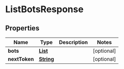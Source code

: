 

# ListBotsResponse


## Properties

| Name | Type | Description | Notes |
|------------ | ------------- | ------------- | -------------|
|**bots** | [**List**](List.md) |  |  [optional] |
|**nextToken** | [**String**](String.md) |  |  [optional] |



